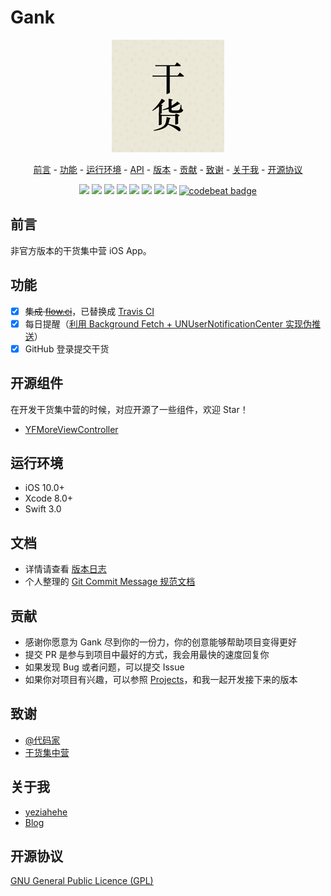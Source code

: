# Gank

<p align="center">
<a href=""><img src="Gank/Assets.xcassets/AppIcon.appiconset/Icon-60@3x.png"></a>
</p>

<p align="center">
<a href="#前言">前言</a> -
<a href="#功能">功能</a> -
<a href="#运行环境">运行环境</a> -
<a href="#API">API</a> -
<a href="#版本">版本</a> -
<a href="#贡献">贡献</a> -
<a href="#致谢">致谢</a> -
<a href="#关于我">关于我</a> -
<a href="#开源协议">开源协议</a>
</p>

<p align="center">
<a href="http://swift.org"><img src="https://img.shields.io/badge/language-swift%203.0-orange.svg"></a>
<a href="https://developer.apple.com/xcode/"><img src="https://img.shields.io/badge/xcode-8.0-46aae6.svg"></a>
<a href="https://developer.apple.com/ios"><img src="https://img.shields.io/badge/platform-iOS%2010+-lightgray.svg"></a>
<a href="https://github.com/yeziahehe/Gank/blob/master/LICENSE"><img src="https://img.shields.io/badge/license-GPL%203.0-blue.svg"></a>
<a href="https://github.com/yeziahehe/Gank/releases"><img src="https://img.shields.io/badge/release-1.0.0-brightgreen.svg"></a>
<a href=""><img src="https://img.shields.io/badge/version-karma-red.svg"></a>
<a href="https://travis-ci.org/yeziahehe/Gank"><img src="https://travis-ci.org/yeziahehe/Gank.svg"></a>
<a href="https://codecov.io/gh/yeziahehe/Gank"><img src="https://codecov.io/gh/yeziahehe/Gank/branch/master/graph/badge.svg"></a>
<a href="https://codebeat.co/projects/github-com-yeziahehe-gank"><img alt="codebeat badge" src="https://codebeat.co/badges/109fa6e9-5814-4f3c-a49b-dd0788ebf84b" /></a>
</p>

## 前言

非官方版本的干货集中营 iOS App。

## 功能

- [x] ~~集成 [flow.ci](http://flow.ci/)~~，已替换成 [Travis CI](https://travis-ci.org)
- [x] 每日提醒（[利用 Background Fetch + UNUserNotificationCenter 实现伪推送](http://yeziahehe.com/2017/07/19/Background_Fetch_and_UNUserNotificationCenter/)）
- [x] GitHub 登录提交干货

## 开源组件

在开发干货集中营的时候，对应开源了一些组件，欢迎 Star！

- [YFMoreViewController](https://github.com/yeziahehe/YFMoreViewController)

## 运行环境

- iOS 10.0+
- Xcode 8.0+
- Swift 3.0

## 文档

- 详情请查看 [版本日志](https://github.com/yeziahehe/Gank/blob/master/RELEASES.md)
- 个人整理的 [Git Commit Message 规范文档](https://github.com/yeziahehe/Gank/blob/master/COMMIT_zh_CN.md)

## 贡献

- 感谢你愿意为 Gank 尽到你的一份力，你的创意能够帮助项目变得更好
- 提交 PR 是参与到项目中最好的方式，我会用最快的速度回复你
- 如果发现 Bug 或者问题，可以提交 Issue
- 如果你对项目有兴趣，可以参照 [Projects](https://github.com/yeziahehe/Gank/projects/2)，和我一起开发接下来的版本

## 致谢

- [@代码家](https://github.com/daimajia)
- [干货集中营](http://gank.io/)

## 关于我

- [yeziahehe](https://github.com/yeziahehe)
- [Blog](http://yeziahehe.com/)

## 开源协议
[GNU General Public Licence (GPL)](https://github.com/yeziahehe/Gank/blob/master/LICENSE)
